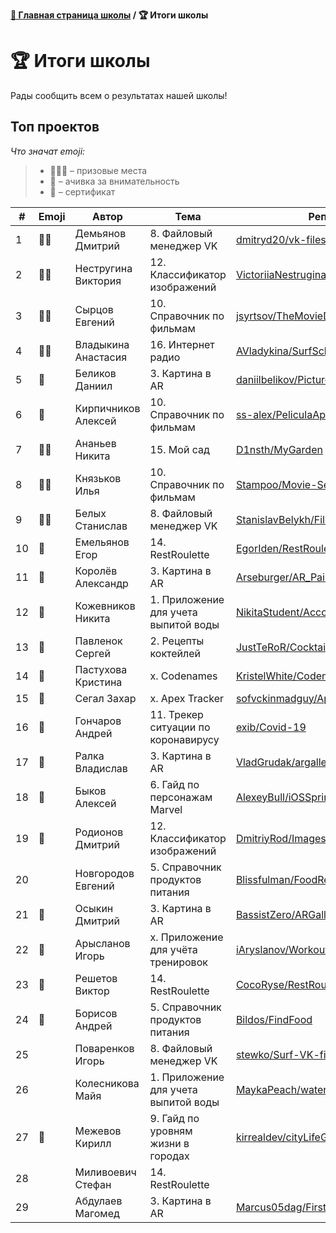 **[🏫 Главная страница школы](README.md) / 🏆 Итоги школы**

# 🏆 Итоги школы

Рады сообщить всем о результатах нашей школы!

## Топ проектов

*Что значат emoji:*
> * 🥇🥈🥉 – призовые места
> * 👀 – ачивка за внимательность
> * 📜 – сертификат

|#|Emoji|Автор|Тема|Репозиторий|
|-----|-|-----|----|-----------|
|1|🥇📜|Демьянов Дмитрий|8. Файловый менеджер VK|[dmitryd20/vk-files](https://github.com/dmitryd20/vk-files)|
|2|🥈📜|Нестругина Виктория|12. Классификатор изображений|[VictoriiaNestrugina/SurfSpringSchoolProject](https://github.com/VictoriiaNestrugina/SurfSpringSchoolProject)|
|3|🥉📜|Сырцов Евгений|10. Справочник по фильмам|[jsyrtsov/TheMovieDatabase](https://github.com/jsyrtsov/TheMovieDatabase)|
|4|🥉📜|Владыкина Анастасия|16. Интернет радио|[AVladykina/SurfSchoolRadio](https://github.com/AVladykina/SurfSchoolRadio)|
|5|📜|Беликов Даниил|3. Картина в AR|[daniilbelikov/PictureInAR](https://github.com/daniilbelikov/PictureInAR)|
|6|📜|Кирпичников Алексей|10. Справочник по фильмам|[ss-alex/PeliculaApp](https://github.com/ss-alex/PeliculaApp)|
|7|📜👀|Ананьев Никита|15. Мой сад|[D1nsth/MyGarden](https://github.com/D1nsth/MyGarden)|
|8|📜👀|Князьков Илья|10. Справочник по фильмам|[Stampoo/Movie-Searcher](https://github.com/Stampoo/Movie-Searcher)|
|9|📜👀|Белых Станислав|8. Файловый менеджер VK|[StanislavBelykh/FileManagerVK](https://github.com/StanislavBelykh/FileManagerVK)|
|10|📜|Емельянов Егор|14. RestRoulette|[EgorIden/RestRouletteAppGoogle](https://github.com/EgorIden/RestRouletteAppGoogle)|
|11|📜|Королёв Александр|3. Картина в AR|[Arseburger/AR_Painting](https://github.com/Arseburger/AR_Painting)|
|12|📜|Кожевников Никита|1. Приложение для учета выпитой воды|[NikitaStudent/AccountingWater](https://github.com/NikitaStudent/AccountingWater)|
|13|📜|Павленок Сергей        |2. Рецепты коктейлей|[JustTeRoR/Cocktails-Book](https://github.com/JustTeRoR/Cocktails-Book)|
|14|📜|Пастухова Кристина|x. Codenames|[KristelWhite/Codenames](https://github.com/KristelWhite/Codenames)|
|15|📜|Сегал Захар|x. Apex Tracker|[sofvckinmadguy/ApexTracker](https://github.com/sofvckinmadguy/ApexTracker)|
|16|📜|Гончаров Андрей|11. Трекер ситуации по коронавирусу|[exib/Covid-19](https://github.com/exib/Covid-19)|
|17|📜|Ралка Владислав|3. Картина в AR|[VladGrudak/argallery](https://github.com/VladGrudak/argallery)|
|18|📜|Быков Алексей|6. Гайд по персонажам Marvel|[AlexeyBull/iOSSpringSchoolSurf](https://github.com/AlexeyBull/iOSSpringSchoolSurf)|
|19|📜|Родионов Дмитрий|12. Классификатор изображений|[DmitriyRod/ImagesClassifier](https://github.com/DmitriyRod/ImagesClassifier)|
|20||Новгородов Евгений|5. Справочник продуктов питания|[Blissfulman/FoodReferenceBook](https://github.com/Blissfulman/FoodReferenceBook)|
|21|📜|Осыкин Дмитрий|3. Картина в AR|[BassistZero/ARGallery](https://github.com/BassistZero/ARGallery)|
|22|📜|Арысланов Игорь|x. Приложение для учёта тренировок|[iAryslanov/WorkoutDiary](https://github.com/iAryslanov/WorkoutDiary)|
|23|📜|Решетов Виктор|14. RestRoulette|[CocoRyse/RestRoulette](https://github.com/CocoRyse/RestRoulette)|
|24|📜|Борисов Андрей|5. Справочник продуктов питания|[Bildos/FindFood](https://github.com/Bildos/FindFood)|
|25||Поваренков Игорь|8. Файловый менеджер VK|[stewko/Surf-VK-fileManager](https://github.com/stewko/Surf-VK-fileManager)|
|26||Колесникова Майя|1. Приложение для учета выпитой воды|[MaykaPeach/watertracker](https://github.com/MaykaPeach/watertracker)|
|27|📜|Межевов Кирилл|9. Гайд по уровням жизни в городах|[kirrealdev/cityLifeGuide](https://github.com/kirrealdev/cityLifeGuide)|
|28||Миливоевич Стефан|14. RestRoulette||
|29||Абдулаев Магомед|3. Картина в AR|[Marcus05dag/FirstRepository](https://github.com/Marcus05dag/FirstRepository)|